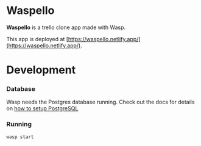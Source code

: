 Waspello 
=========

**Waspello** is a trello clone app made with Wasp.

This app is deployed at [https://waspello.netlify.app/](https://waspello.netlify.app/).

# Development

### Database
Wasp needs the Postgres database running. Check out the docs for details on [how to setup PostgreSQL](https://wasp-lang.dev/docs/language/features#postgresql)


### Running
`wasp start`
